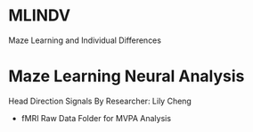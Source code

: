 # MLINDV
Maze Learning and Individual Differences

# Maze Learning Neural Analysis 
Head Direction Signals By Researcher: Lily Cheng
* fMRI Raw Data Folder for MVPA Analysis 
